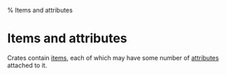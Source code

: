% Items and attributes

# Items and attributes

Crates contain [items](#items), each of which may have some number of
[attributes](#attributes) attached to it.

